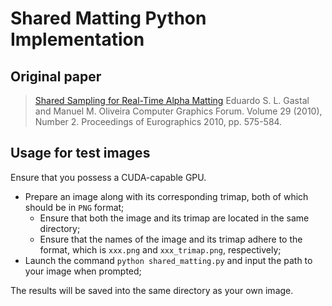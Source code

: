 # Shared Matting Python Implementation

## Original paper

>[Shared Sampling for Real-Time Alpha Matting](http://inf.ufrgs.br/~eslgastal/SharedMatting/)
  Eduardo S. L. Gastal and Manuel M. Oliveira
  Computer Graphics Forum. Volume 29 (2010), Number 2.
  Proceedings of Eurographics 2010, pp. 575-584.
  
## Usage for test images

Ensure that you possess a CUDA-capable GPU.

- Prepare an image along with its corresponding trimap, both of which should be in `PNG` format;
  - Ensure that both the image and its trimap are located in the same directory;
  - Ensure that the names of the image and its trimap adhere to the format, which is `xxx.png` and `xxx_trimap.png`, respectively;
- Launch the command `python shared_matting.py` and input the path to your image when prompted;

The results will be saved into the same directory as your own image.

